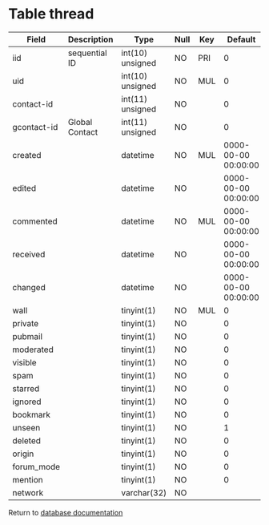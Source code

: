 Table thread
============

| Field       | Description      | Type             | Null | Key | Default             | Extra |
|-------------|------------------|------------------|------|-----|---------------------|-------|
| iid         | sequential ID    | int(10) unsigned | NO   | PRI | 0                   |       |
| uid         |                  | int(10) unsigned | NO   | MUL | 0                   |       |
| contact-id  |                  | int(11) unsigned | NO   |     | 0                   |       |
| gcontact-id | Global Contact   | int(11) unsigned | NO   |     | 0                   |       |
| created     |                  | datetime         | NO   | MUL | 0000-00-00 00:00:00 |       |
| edited      |                  | datetime         | NO   |     | 0000-00-00 00:00:00 |       |
| commented   |                  | datetime         | NO   | MUL | 0000-00-00 00:00:00 |       |
| received    |                  | datetime         | NO   |     | 0000-00-00 00:00:00 |       |
| changed     |                  | datetime         | NO   |     | 0000-00-00 00:00:00 |       |
| wall        |                  | tinyint(1)       | NO   | MUL | 0                   |       |
| private     |                  | tinyint(1)       | NO   |     | 0                   |       |
| pubmail     |                  | tinyint(1)       | NO   |     | 0                   |       |
| moderated   |                  | tinyint(1)       | NO   |     | 0                   |       |
| visible     |                  | tinyint(1)       | NO   |     | 0                   |       |
| spam        |                  | tinyint(1)       | NO   |     | 0                   |       |
| starred     |                  | tinyint(1)       | NO   |     | 0                   |       |
| ignored     |                  | tinyint(1)       | NO   |     | 0                   |       |
| bookmark    |                  | tinyint(1)       | NO   |     | 0                   |       |
| unseen      |                  | tinyint(1)       | NO   |     | 1                   |       |
| deleted     |                  | tinyint(1)       | NO   |     | 0                   |       |
| origin      |                  | tinyint(1)       | NO   |     | 0                   |       |
| forum_mode  |                  | tinyint(1)       | NO   |     | 0                   |       |
| mention     |                  | tinyint(1)       | NO   |     | 0                   |       |
| network     |                  | varchar(32)      | NO   |     |                     |       |

Return to [database documentation](help/database)
